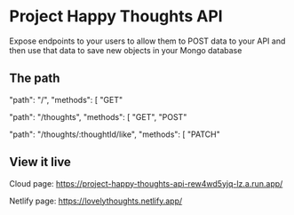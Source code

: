# Project Happy Thoughts API

Expose endpoints to your users to allow them to POST data to your API and then use that data to save new objects in your Mongo database

## The path

 "path": "/",
    "methods": [
    "GET"
      
  "path": "/thoughts",
    "methods": [
    "GET",
    "POST"
         
  "path": "/thoughts/:thoughtId/like",
      "methods": [
      "PATCH"
## View it live

Cloud page:
https://project-happy-thoughts-api-rew4wd5yjq-lz.a.run.app/

Netlify page:
https://lovelythoughts.netlify.app/
